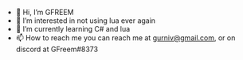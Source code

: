 - 👋 Hi, I’m GFREEM
- 👀 I’m interested in not using lua ever again
- 🌱 I’m currently learning C# and lua
- 📫 How to reach me you can reach me at gurniv@gmail.com, or on discord at GFreem#8373
